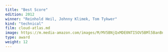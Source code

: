 ```yaml
---
title: "Best Score"
edition: 2012
winner: "Reinhold Heil, Johnny Klimek, Tom Tykwer"
kind: "technical"
film: cloud-atlas.md
image: https://m.media-amazon.com/images/M/MV5BNjQxMDE0NTI5OV5BMl5BanBnXkFtZTcwODEwODgyOA@@._V1_FMjpg_UX1024_.jpg
type: award
weight: 12
---
```

